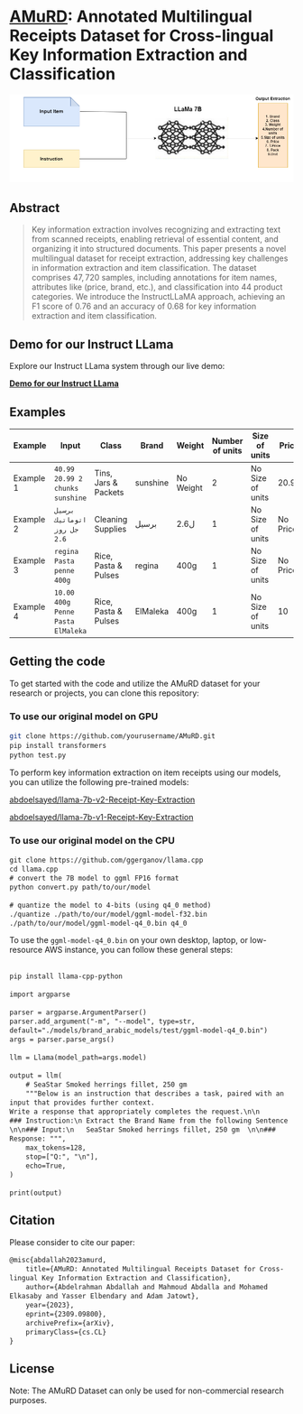 # <a href="https://arxiv.org/abs/2309.09800">AMuRD</a>: Annotated Multilingual Receipts Dataset for Cross-lingual Key Information Extraction and Classification 





![](images/model.png)




## Abstract

> Key information extraction involves recognizing and extracting text from scanned receipts, 
enabling retrieval of essential content, and organizing it into structured documents. 
This paper presents a novel multilingual dataset for receipt extraction, addressing key challenges in information extraction and item classification. 
The dataset comprises $47,720$ samples, including annotations for item names, attributes like (price, brand, etc.), and classification into $44$ product categories. 
We introduce the InstructLLaMA approach, achieving an F1 score of $0.76$ and an accuracy of $0.68$ for key information extraction and item classification.


## Demo for our Instruct LLama


Explore our Instruct LLama system through our live demo:

[**Demo for our Instruct LLama**](http://18.188.209.98:5003/)


## Examples

| Example | Input                                | Class                 | Brand        | Weight    | Number of units | Size of units  | Price   | T.Price | Pack   | Unit  |
| ------- | ------------------------------------ | ---------------------- | -------------| --------- | ---------------- | --------------- | ------- | ------- | ------ | ----- |
| Example 1| `40.99 20.99 2 chunks sunshine`    | Tins, Jars & Packets   | sunshine     | No Weight | 2                | No Size of units| 20.99   | 40.99   | علبة   | No Unit |
| Example 2| `برسيل اتوماتيك جل روز 2.6`      | Cleaning Supplies      | برسيل       | 2.6ل      | 1                | No Size of units| No Price| No T.Price | عبوة | ل     |
| Example 3| `regina Pasta penne 400g`           | Rice, Pasta & Pulses   | regina       | 400g      | 1                | No Size of units| No Price| No T.Price | كيس   | g     |
| Example 4| `10.00 400g Penne Pasta ElMaleka`   | Rice, Pasta & Pulses   | ElMaleka     | 400g      | 1                | No Size of units| 10      | 10      | كيس   | g     |


## Getting the code


To get started with the code and utilize the AMuRD dataset for your research or projects, you can clone this repository:

### To use our original model on GPU
```bash
git clone https://github.com/yourusername/AMuRD.git
pip install transformers
python test.py
```
To perform key information extraction on item receipts using our models, you can utilize the following pre-trained models:

[abdoelsayed/llama-7b-v2-Receipt-Key-Extraction](https://huggingface.co/abdoelsayed/llama-7b-v2-Receipt-Key-Extraction)

[abdoelsayed/llama-7b-v1-Receipt-Key-Extraction](https://huggingface.co/abdoelsayed/llama-7b-v1-Receipt-Key-Extraction)

### To use our original model on the CPU
```
git clone https://github.com/ggerganov/llama.cpp
cd llama.cpp
# convert the 7B model to ggml FP16 format
python convert.py path/to/our/model

# quantize the model to 4-bits (using q4_0 method)
./quantize ./path/to/our/model/ggml-model-f32.bin ./path/to/our/model/ggml-model-q4_0.bin q4_0
```

To use the ```ggml-model-q4_0.bin``` on your own desktop, laptop, or low-resource AWS instance, you can follow these general steps:
```

pip install llama-cpp-python

import argparse

parser = argparse.ArgumentParser()
parser.add_argument("-m", "--model", type=str, default="./models/brand_arabic_models/test/ggml-model-q4_0.bin")
args = parser.parse_args()

llm = Llama(model_path=args.model)

output = llm(
    # SeaStar Smoked herrings fillet, 250 gm
    """Below is an instruction that describes a task, paired with an input that provides further context. 
Write a response that appropriately completes the request.\n\n
### Instruction:\n Extract the Brand Name from the following Sentence \n\n### Input:\n   SeaStar Smoked herrings fillet, 250 gm  \n\n### Response: """,
    max_tokens=128,
    stop=["Q:", "\n"],
    echo=True,
)

print(output)
```
## Citation 
Please consider to cite our paper:
```
@misc{abdallah2023amurd,
    title={AMuRD: Annotated Multilingual Receipts Dataset for Cross-lingual Key Information Extraction and Classification},
    author={Abdelrahman Abdallah and Mahmoud Abdalla and Mohamed Elkasaby and Yasser Elbendary and Adam Jatowt},
    year={2023},
    eprint={2309.09800},
    archivePrefix={arXiv},
    primaryClass={cs.CL}
}
```

## License


Note: The AMuRD Dataset can only be used for non-commercial research purposes. 

